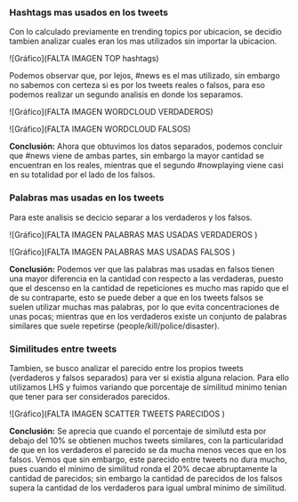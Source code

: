 ### Hashtags mas usados en los tweets

Con lo calculado previamente en trending topics por ubicacion, se decidio tambien analizar cuales eran los mas utilizados sin importar la ubicacion. 

![Gráfico](FALTA IMAGEN TOP hashtags)

Podemos observar que, por lejos, #news es el mas utilizado, sin embargo no sabemos con certeza si es por los tweets reales o falsos, para eso podemos realizar un segundo analisis en donde los separamos.

![Gráfico](FALTA IMAGEN WORDCLOUD VERDADEROS)

![Gráfico](FALTA IMAGEN WORDCLOUD FALSOS)


__Conclusión:__  Ahora que obtuvimos los datos separados, podemos concluir que #news viene de ambas partes, sin embargo la mayor cantidad se encuentran en los reales, mientras que el segundo #nowplaying viene casi en su totalidad por el lado de los falsos.


### Palabras mas usadas en los tweets

Para este analisis se decicio separar a los verdaderos y los falsos.

![Gráfico](FALTA IMAGEN PALABRAS MAS USADAS VERDADEROS )


![Gráfico](FALTA IMAGEN PALABRAS MAS USADAS FALSOS )


__Conclusión:__ Podemos ver que las palabras mas usadas en falsos tienen una mayor diferencia en la cantidad con respecto a las verdaderas, puesto que el descenso en la cantidad de repeticiones es mucho mas rapido que el de su contraparte, esto se puede deber a que en los tweets falsos se suelen utilizar muchas mas palabras, por lo que evita concentraciones de unas pocas; mientras que en los verdaderos existe un conjunto de palabras similares que suele repetirse (people/kill/police/disaster).



### Similitudes entre tweets

Tambien, se busco analizar el parecido entre los propios tweets (verdaderos y falsos separados) para ver si existia alguna relacion. Para ello utilizamos LHS y fuimos variando que porcentaje de similitud minimo tenian que tener para ser considerados parecidos.

![Gráfico](FALTA IMAGEN SCATTER TWEETS PARECIDOS )

__Conclusión:__ Se aprecia que cuando el porcentaje de similutd esta por debajo del 10% se obtienen muchos tweets similares, con la particularidad de que en los verdaderos el parecido se da mucha menos veces que en los falsos.
Vemos que sin embargo, este parecido entre tweets no dura mucho, pues cuando el minimo de similitud ronda el 20% decae abruptamente la cantidad de parecidos; sin embargo la cantidad de parecidos de los falsos supera la cantidad de los verdaderos para igual umbral minimo de similitud.


